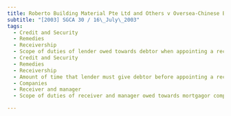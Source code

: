 ```yaml
---
title: Roberto Building Material Pte Ltd and Others v Oversea-Chinese Banking Corp and Another 
subtitle: "[2003] SGCA 30 / 16\_July\_2003"
tags:
  - Credit and Security
  - Remedies
  - Receivership
  - Scope of duties of lender owed towards debtor when appointing a receiver and manager
  - Credit and Security
  - Remedies
  - Receivership
  - Amount of time that lender must give debtor before appointing a receiver and manager
  - Companies
  - Receiver and manager
  - Scope of duties of receiver and manager owed towards mortgagor company

---
```


